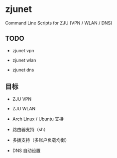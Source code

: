 # zjunet

Command Line Scripts for ZJU (VPN / WLAN / DNS)

## TODO

- zjunet vpn

- zjunet wlan

- zjunet dns

## 目标

- ZJU VPN

- ZJU WLAN

- Arch Linux / Ubuntu 支持

- 路由器支持（sh）

- 多拨支持（多账户负载均衡）

- DNS 自动设置
